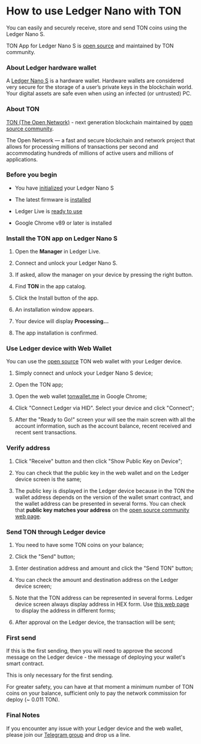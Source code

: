 # How to use Ledger Nano with TON

You can easily and securely receive, store and send TON coins using the Ledger Nano S.

TON App for Ledger Nano S is [open source](https://github.com/newton-blockchain/ledger-app-ton) and maintained by TON community.

### About Ledger hardware wallet

A [Ledger Nano S](https://shop.ledger.com/products/ledger-nano-s) is a hardware wallet. Hardware wallets are considered very secure for the storage of a user’s private keys in the blockchain world. Your digital assets are safe even when using an infected (or untrusted) PC.

### About TON

[TON (The Open Network)](https://toncoin.org) - next generation blockchain maintained by [open source community](https://github.com/newton-blockchain).

The Open Network — a fast and secure blockchain and network project that allows for processing millions of transactions per second and accommodating hundreds of millions of active users and millions of applications.

### Before you begin

* You have [initialized](https://support.ledgerwallet.com/hc/en-us/articles/360000613793) your Ledger Nano S

* The latest firmware is [installed](https://support.ledgerwallet.com/hc/en-us/articles/360002731113-Update-Ledger-Nano-S-firmware)

* Ledger Live is [ready to use](https://support.ledgerwallet.com/hc/en-us/articles/360006395233-Take-your-first-steps)

* Google Chrome v89 or later is installed


### Install the TON app on Ledger Nano S

1. Open the **Manager** in Ledger Live.

2. Connect and unlock your Ledger Nano S.

3. If asked, allow the manager on your device by pressing the right button.

4. Find **TON** in the app catalog.

5. Click the Install button of the app.

6. An installation window appears.

7. Your device will display **Processing…**

8. The app installation is confirmed.

### Use Ledger device with Web Wallet

You can use the [open source](https://github.com/toncenter/ton-wallet) TON web wallet with your Ledger device.

1. Simply connect and unlock your Ledger Nano S device;

2. Open the TON app;

3. Open the web wallet [tonwallet.me](https://tonwallet.me) in Google Chrome;

4. Click "Connect Ledger via HID". Select your device and click "Connect";

5. After the "Ready to Go!" screen your will see the main screen with all the account information, such as the account balance, recent received and recent sent transactions.

### Verify address

1. Click "Receive" button and then click "Show Public Key on Device";

2. You can check that the public key in the web wallet and on the Ledger device screen is the same;

3. The public key is displayed in the Ledger device because in the TON the wallet address depends on the version of the wallet smart contract, and the wallet address can be presented in several forms. You can check that **public key matches your address** on the [open source community web page](https://newton-blockchain.github.io/address/). 

### Send TON through Ledger device

1. You need to have some TON coins on your balance;

2. Click the "Send" button;

3. Enter destination address and amount and click the "Send TON" button;

4. You can check the amount and destination address on the Ledger device screen;

5. Note that the TON address can be represented in several forms. Ledger device screen always display address in HEX form. Use [this web page](https://newton-blockchain.github.io/address/) to display the address in different forms;

5. After approval on the Ledger device, the transaction will be sent;

### First send 

If this is the first sending, then you will need to approve the second message on the Ledger device - the message of deploying your wallet's smart contract. 

This is only necessary for the first sending.

For greater safety, you can have at that moment a minimum number of TON coins on your balance, sufficient only to pay the network commission for deploy (~ 0.011 TON). 

### Final Notes

If you encounter any issue with your Ledger device and the web wallet, please join our [Telegram group](https://t.me/ton_research) and drop us a line.